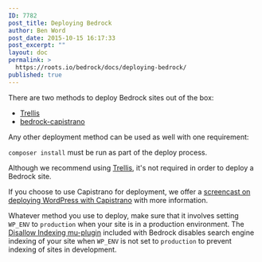 ```yaml
---
ID: 7782
post_title: Deploying Bedrock
author: Ben Word
post_date: 2015-10-15 16:17:33
post_excerpt: ""
layout: doc
permalink: >
  https://roots.io/bedrock/docs/deploying-bedrock/
published: true
---
```

There are two methods to deploy Bedrock sites out of the box:

* [Trellis](https://roots.io/trellis/docs/deploys/)
* [bedrock-capistrano](https://github.com/roots/bedrock-capistrano)

Any other deployment method can be used as well with one requirement: 

`composer install` must be run as part of the deploy process.

Although we recommend using [Trellis](https://roots.io/trellis/), it's not required in order to deploy a Bedrock site. 

If you choose to use Capistrano for deployment, we offer a [screencast on deploying WordPress with Capistrano](https://roots.io/screencasts/deploying-wordpress-with-capistrano/) with more information.

Whatever method you use to deploy, make sure that it involves setting `WP_ENV` to `production` when your site is in a production environment. The [Disallow Indexing mu-plugin](https://github.com/roots/bedrock/blob/master/web/app/mu-plugins/disallow-indexing.php) included with Bedrock disables search engine indexing of your site when `WP_ENV` is not set to `production` to prevent indexing of sites in development.

